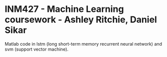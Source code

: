 # INM427 - Machine Learning coursework - Ashley Ritchie, Daniel Sikar  

Matlab code in lstm (long short-term memory recurrent neural network) and svm (support vector machine).  
